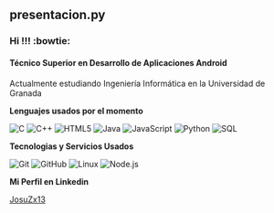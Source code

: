 ## presentacion.py
### Hi !!! :bowtie:
#### Técnico Superior en Desarrollo de Aplicaciones Android
Actualmente estudiando Ingeniería Informática en la Universidad de Granada


**Lenguajes usados por el momento**

![C](https://img.shields.io/badge/-C-000000?style=flat&logo=C)
![C++](https://img.shields.io/badge/-C++-000000?style=flat&logo=C%2B%2B&logoColor=e3b1e6)
![HTML5](https://img.shields.io/badge/-HTML5-000000?style=flat&logo=HTML5)
![Java](https://img.shields.io/badge/-Java-000000?style=flat&logo=Java&logoColor=e3b1e6)
![JavaScript](https://img.shields.io/badge/-JavaScript-000000?style=flat&logo=javascript)
![Python](https://img.shields.io/badge/-Python-000000?style=flat&logo=python)
![SQL](https://img.shields.io/badge/-SQL-000000?style=flat&logo=MySQL)


**Tecnologias y Servicios Usados**

![Git](https://img.shields.io/badge/-Git-000000?style=flat&logo=git&logoColor=e3b1e6)
![GitHub](https://img.shields.io/badge/-GitHub-000000?style=flat&logo=github&logoColor=e3b1e6)
![Linux](https://img.shields.io/badge/-Linux-000000?style=flat&logo=linux&logoColor=e3b1e6)
![Node.js](https://img.shields.io/badge/-Node.js-000000?style=flat&logo=node.js&logoColor=e3b1e6)


**Mi Perfil en Linkedin**

[JosuZx13](https://www.linkedin.com/in/jose-manuel-osuna-luque-9b1962158)
